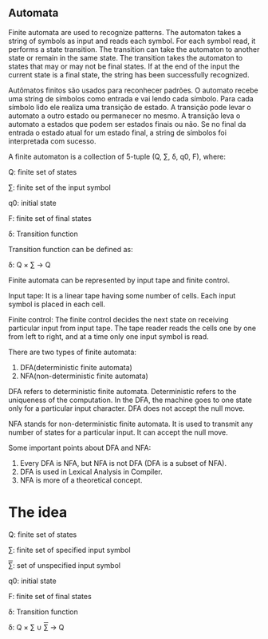 ## Automata

Finite automata are used to recognize patterns.
The automaton takes a string of symbols as input and reads each symbol. For each symbol read, it performs a state transition. The transition can take the automaton to another state or remain in the same state.
The transition takes the automaton to states that may or may not be final states. If at the end of the input the current state is a final state, the string has been successfully recognized.

Autômatos finitos são usados para reconhecer padrões.
O automato recebe uma string de símbolos como entrada e vai lendo cada símbolo. Para cada símbolo lido ele realiza uma transição de estado. A transição pode levar o automato a outro estado ou permanecer no mesmo.
A transição leva o automato a estados que podem ser estados finais ou não. Se no final da entrada o estado atual for um estado final, a string de símbolos foi interpretada com sucesso.

A finite automaton is a collection of 5-tuple (Q, ∑, δ, q0, F), where:

Q: finite set of states

∑: finite set of the input symbol

q0: initial state

F: finite set of final states

δ: Transition function

Transition function can be defined as:

δ: Q × ∑ → Q  

Finite automata can be represented by input tape and finite control.

Input tape: It is a linear tape having some number of cells. Each input symbol is placed in each cell.

Finite control: The finite control decides the next state on receiving particular input from input tape. The tape reader reads the cells one by one from left to right, and at a time only one input symbol is read.

There are two types of finite automata:

1. DFA(deterministic finite automata)
2. NFA(non-deterministic finite automata)

DFA refers to deterministic finite automata. Deterministic refers to the uniqueness of the computation. In the DFA, the machine goes to one state only for a particular input character. DFA does not accept the null move.

NFA stands for non-deterministic finite automata. It is used to transmit any number of states for a particular input. It can accept the null move.

Some important points about DFA and NFA:

1. Every DFA is NFA, but NFA is not DFA (DFA is a subset of NFA).
2. DFA is used in Lexical Analysis in Compiler.
3. NFA is more of a theoretical concept.

# The idea

Q: finite set of states

∑: finite set of specified input symbol

<span style="text-decoration: overline;">∑</span>: set of unspecified input symbol

q0: initial state

F: finite set of final states

δ: Transition function

δ: Q × ∑ ∪ <span style="text-decoration: overline;">∑</span> → Q